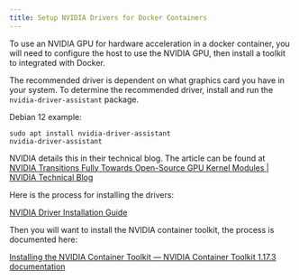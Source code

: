 ```yaml
---
title: Setup NVIDIA Drivers for Docker Containers
---
```


To use an NVIDIA GPU for hardware acceleration in a docker container, you will need to configure the host to use the NVIDIA GPU, then install a toolkit to integrated with Docker. 

The recommended driver is dependent on what graphics card you have in your system. To determine the recommended driver, install and run the `nvidia-driver-assistant` package.

Debian 12 example:

```shell
sudo apt install nvidia-driver-assistant
nvidia-driver-assistant
```

NVIDIA details this in their technical blog. The article can be found at [NVIDIA Transitions Fully Towards Open-Source GPU Kernel Modules | NVIDIA Technical Blog](https://developer.nvidia.com/blog/nvidia-transitions-fully-towards-open-source-gpu-kernel-modules/)

Here is the process for installing the drivers:

[NVIDIA Driver Installation Guide](https://docs.nvidia.com/datacenter/tesla/driver-installation-guide/index.html)

Then you will want to install the NVIDIA container toolkit, the process is documented here:

[Installing the NVIDIA Container Toolkit — NVIDIA Container Toolkit 1.17.3 documentation](https://docs.nvidia.com/datacenter/cloud-native/container-toolkit/latest/install-guide.html)
